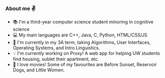 ### About me :v:
  
- :books: I'm a third-year computer science student minoring in cognitive science  
- :computer: My main languages are C++, Java, C, Python, HTML/CSS/JS
- 🌱 I'm currently in my 3A term, taking Algorithms, User Interfaces, Operating Systems, and Intro Linguistics.   
- :bulb: I'm currently working on Proxy! A web app for helping UW students find housing, sublet their apartment, etc.
- :movie_camera: I love movies! Some of my favourites are Before Sunset, Reservoir Dogs, and Little Women. 
  
<!--
**tiffxnychiu/tiffxnychiu** is a ✨ _special_ ✨ repository because its `README.md` (this file) appears on your GitHub profile.
[![Tiffany's github stats](https://github-readme-stats.vercel.app/api?username=tiffxnychiu&theme=gruvbox&show_icons=true&hide=stars,prs&count_private=true)](https://github.com/anuraghazra/github-readme-stats)
[![Top Langs](https://github-readme-stats.vercel.app/api/top-langs/?username=tiffxnychiu&exclude_repo=shecares.space,GIF-to-ASCII&theme=gruvbox&layout=compact)](https://github.com/anuraghazra/github-readme-stats)

Here are some ideas to get you started:

- 🔭 I’m currently working on ...
- 🌱 I’m currently learning ...
- 👯 I’m looking to collaborate on ...
- 🤔 I’m looking for help with ...
- 💬 Ask me about ...
- 📫 How to reach me: ...
- 😄 Pronouns: ...
- ⚡ Fun fact: ...
-->
